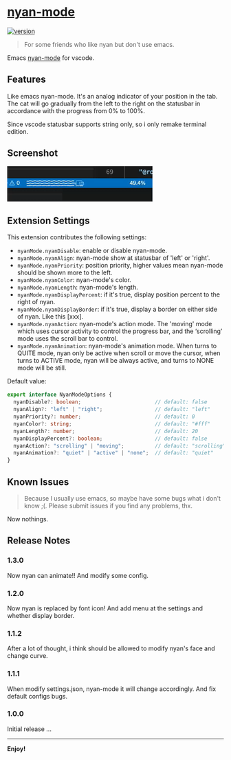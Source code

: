 # [nyan-mode](https://github.com/zakudriver/nyan-mode-vscode)

<a href="https://github.com/zakudriver/nyan-mode-vscode">
  <img alt="version" src="https://vsmarketplacebadge.apphb.com/version-short/zakudriver.nyan-mode.svg" />
</a>

>For some friends who like nyan but don't use emacs.

Emacs [nyan-mode](https://github.com/TeMPOraL/nyan-mode) for vscode.

## Features

Like emacs nyan-mode. It's an analog indicator of your position in the tab. The cat will go gradually from the left to the right on the statusbar in accordance with the progress from 0% to 100%.

Since vscode statusbar supports string only, so i only remake terminal edition.


## Screenshot

![image](screenshot.gif)

## Extension Settings

This extension contributes the following settings:

* `nyanMode.nyanDisable`: enable or disable nyan-mode.
* `nyanMode.nyanAlign`: nyan-mode show at statusbar of 'left' or 'right'.
* `nyanMode.nyanPriority`: position priority, higher values mean nyan-mode should be shown more to the left.
* `nyanMode.nyanColor`: nyan-mode's color.
* `nyanMode.nyanLength`: nyan-mode's length.
* `nyanMode.nyanDisplayPercent`: if it's true, display position percent to the right of nyan.
* `nyanMode.nyanDisplayBorder`: if it's true, display a border on either side of nyan. Like this [xxx].
* `nyanMode.nyanAction`: nyan-mode's action mode. The 'moving' mode which uses cursor activity to control the progress bar, and the ‘scrolling’ mode uses the scroll bar to control. 
* `nyanMode.nyanAnimation`: nyan-mode's animation mode. When turns to QUITE mode, nyan only be active when scroll or move the cursor, when turns to ACTIVE mode, nyan will be always active, and turns to NONE mode will be still.

Default value:
```typescript
export interface NyanModeOptions {
  nyanDisable?: boolean;                        // default: false
  nyanAlign?: "left" | "right";                 // default: "left"
  nyanPriority?: number;                        // default: 0
  nyanColor?: string;                           // default: "#fff"
  nyanLength?: number;                          // default: 20
  nyanDisplayPercent?: boolean;                 // default: false
  nyanAction?: "scrolling" | "moving";          // default: "scrolling"
  nyanAnimation?: "quiet" | "active" | "none";  // default: "quiet"
}
```

## Known Issues

>Because I usually use emacs, so maybe have some bugs what i don't know ;(. Please submit issues if you find any problems, thx.

Now nothings.

## Release Notes

### 1.3.0

Now nyan can animate!! And modify some config.

### 1.2.0

Now nyan is replaced by font icon! And add menu at the settings and whether display border.

### 1.1.2

After a lot of thought, i think should be allowed to modify nyan's face and change curve.

### 1.1.1

When modify settings.json, nyan-mode it will change accordingly.
And fix default configs bugs.

### 1.0.0

Initial release ...

---

**Enjoy!**
